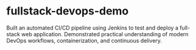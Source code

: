 # fullstack-devops-demo
Built an automated CI/CD pipeline using Jenkins to test and deploy a full-stack web application. Demonstrated practical understanding of modern DevOps workflows, containerization, and continuous delivery.
